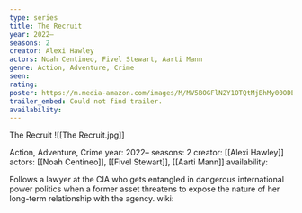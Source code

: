 ```yaml
---
type: series
title: The Recruit
year: 2022–
seasons: 2
creator: Alexi Hawley
actors: Noah Centineo, Fivel Stewart, Aarti Mann
genre: Action, Adventure, Crime
seen:
rating: 
poster: https://m.media-amazon.com/images/M/MV5BOGFlN2Y1OTQtMjBhMy00ODE0LTk0OTctMWFkMjkyZjJkYWE4XkEyXkFqcGdeQXVyMTMzNzIyNDc1._V1_SX300.jpg
trailer_embed: Could not find trailer.
availability:
---
```

The Recruit
![[The Recruit.jpg]]

Action, Adventure, Crime
year: 2022–
seasons: 2
creator: [[Alexi Hawley]]
actors: [[Noah Centineo]], [[Fivel Stewart]], [[Aarti Mann]]
availability:

Follows a lawyer at the CIA who gets entangled in dangerous international power politics when a former asset threatens to expose the nature of her long-term relationship with the agency.
wiki: 


